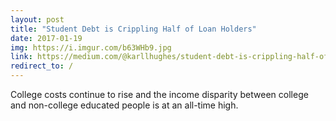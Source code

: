 ```yaml
---
layout: post
title: "Student Debt is Crippling Half of Loan Holders"
date: 2017-01-19
img: https://i.imgur.com/b63WHb9.jpg
link: https://medium.com/@karllhughes/student-debt-is-crippling-half-of-loan-holders-1039e0d79a0a#.d62oqkem6
redirect_to: /
---
```

College costs continue to rise and the income disparity between college and non-college educated people is at an all-time high.
